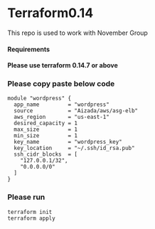 # Terraform0.14
This repo is used to work with November Group

#### Requirements
#### Please use terraform 0.14.7 or above

### Please copy paste below code 
```
module "wordpress" {
  app_name         = "wordpress"
  source           = "Aizada/aws/asg-elb"
  aws_region       = "us-east-1"
  desired_capacity = 1
  max_size         = 1
  min_size         = 1
  key_name         = "wordpress_key"
  key_location     = "~/.ssh/id_rsa.pub"
  ssh_cidr_blocks  = [
    "127.0.0.1/32",
    "0.0.0.0/0"
  ]
}
```

### Please run 
```
terraform init
terraform apply
```
